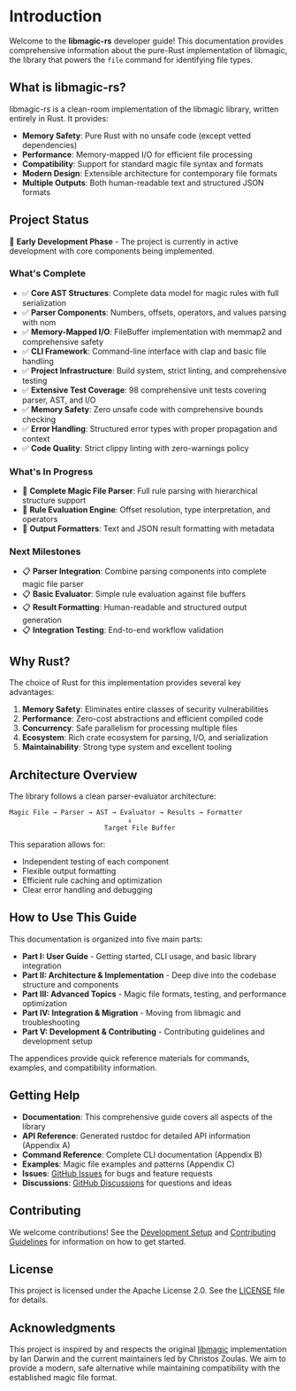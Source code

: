 # Introduction

Welcome to the **libmagic-rs** developer guide! This documentation provides comprehensive information about the pure-Rust implementation of libmagic, the library that powers the `file` command for identifying file types.

## What is libmagic-rs?

libmagic-rs is a clean-room implementation of the libmagic library, written entirely in Rust. It provides:

- **Memory Safety**: Pure Rust with no unsafe code (except vetted dependencies)
- **Performance**: Memory-mapped I/O for efficient file processing
- **Compatibility**: Support for standard magic file syntax and formats
- **Modern Design**: Extensible architecture for contemporary file formats
- **Multiple Outputs**: Both human-readable text and structured JSON formats

## Project Status

🚧 **Early Development Phase** - The project is currently in active development with core components being implemented.

### What's Complete

- ✅ **Core AST Structures**: Complete data model for magic rules with full serialization
- ✅ **Parser Components**: Numbers, offsets, operators, and values parsing with nom
- ✅ **Memory-Mapped I/O**: FileBuffer implementation with memmap2 and comprehensive safety
- ✅ **CLI Framework**: Command-line interface with clap and basic file handling
- ✅ **Project Infrastructure**: Build system, strict linting, and comprehensive testing
- ✅ **Extensive Test Coverage**: 98 comprehensive unit tests covering parser, AST, and I/O
- ✅ **Memory Safety**: Zero unsafe code with comprehensive bounds checking
- ✅ **Error Handling**: Structured error types with proper propagation and context
- ✅ **Code Quality**: Strict clippy linting with zero-warnings policy

### What's In Progress

- 🔄 **Complete Magic File Parser**: Full rule parsing with hierarchical structure support
- 🔄 **Rule Evaluation Engine**: Offset resolution, type interpretation, and operators
- 🔄 **Output Formatters**: Text and JSON result formatting with metadata

### Next Milestones

- 📋 **Parser Integration**: Combine parsing components into complete magic file parser
- 📋 **Basic Evaluator**: Simple rule evaluation against file buffers
- 📋 **Result Formatting**: Human-readable and structured output generation
- 📋 **Integration Testing**: End-to-end workflow validation

## Why Rust?

The choice of Rust for this implementation provides several key advantages:

1. **Memory Safety**: Eliminates entire classes of security vulnerabilities
2. **Performance**: Zero-cost abstractions and efficient compiled code
3. **Concurrency**: Safe parallelism for processing multiple files
4. **Ecosystem**: Rich crate ecosystem for parsing, I/O, and serialization
5. **Maintainability**: Strong type system and excellent tooling

## Architecture Overview

The library follows a clean parser-evaluator architecture:

```text
Magic File → Parser → AST → Evaluator → Results → Formatter
                              ↓
                        Target File Buffer
```

This separation allows for:

- Independent testing of each component
- Flexible output formatting
- Efficient rule caching and optimization
- Clear error handling and debugging

## How to Use This Guide

This documentation is organized into five main parts:

- **Part I: User Guide** - Getting started, CLI usage, and basic library integration
- **Part II: Architecture & Implementation** - Deep dive into the codebase structure and components
- **Part III: Advanced Topics** - Magic file formats, testing, and performance optimization
- **Part IV: Integration & Migration** - Moving from libmagic and troubleshooting
- **Part V: Development & Contributing** - Contributing guidelines and development setup

The appendices provide quick reference materials for commands, examples, and compatibility information.

## Getting Help

- **Documentation**: This comprehensive guide covers all aspects of the library
- **API Reference**: Generated rustdoc for detailed API information (Appendix A)
- **Command Reference**: Complete CLI documentation (Appendix B)
- **Examples**: Magic file examples and patterns (Appendix C)
- **Issues**: [GitHub Issues](https://github.com/EvilBit-Labs/libmagic-rs/issues) for bugs and feature requests
- **Discussions**: [GitHub Discussions](https://github.com/EvilBit-Labs/libmagic-rs/discussions) for questions and ideas

## Contributing

We welcome contributions! See the [Development Setup](./development.md) and [Contributing Guidelines](./testing-guidelines.md) for information on how to get started.

## License

This project is licensed under the Apache License 2.0. See the [LICENSE](https://github.com/EvilBit-Labs/libmagic-rs/blob/main/LICENSE) file for details.

## Acknowledgments

This project is inspired by and respects the original [libmagic](https://www.darwinsys.com/file/) implementation by Ian Darwin and the current maintainers led by Christos Zoulas. We aim to provide a modern, safe alternative while maintaining compatibility with the established magic file format.
